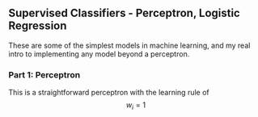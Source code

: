 ## Supervised Classifiers - Perceptron, Logistic Regression

These are some of the simplest models in machine learning, and my real intro to implementing any model beyond a perceptron.


### Part 1: Perceptron

This is a straightforward perceptron with the learning rule of $$w_i = 1$$
